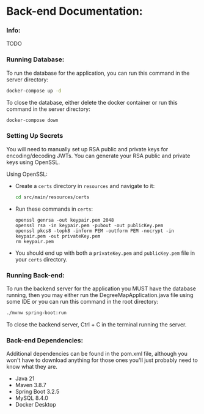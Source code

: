 # Back-end Documentation:

### Info:
TODO

### Running Database:
To run the database for the application, you can run this command in the server directory:
``` bash
docker-compose up -d
```
To close the database, either delete the docker container or run this command in the server directory:
``` bash
docker-compose down 
```

### Setting Up Secrets
You will need to manually set up RSA public and private keys for encoding/decoding JWTs. You can generate your RSA public and private keys using OpenSSL.

Using OpenSSL:
- Create a `certs` directory in `resources` and navigate to it:
    ```bash
    cd src/main/resources/certs
    ```
- Run these commands in `certs`:
    ```
    openssl genrsa -out keypair.pem 2048
    openssl rsa -in keypair.pem -pubout -out publicKey.pem 
    openssl pkcs8 -topk8 -inform PEM -outform PEM -nocrypt -in keypair.pem -out privateKey.pem
    rm keypair.pem
  ```
- You should end up with both a `privateKey.pem` and `publicKey.pem` file in your `certs` directory.

### Running Back-end:
To run the backend server for the application you MUST have the database running, then you may either run the DegreeMapApplication.java file using some IDE or you can run this command in the root directory:
``` bash
./mvnw spring-boot:run
```
To close the backend server, Ctrl + C in the terminal running the server.

### Back-end Dependencies:
Additional dependencies can be found in the pom.xml file, although you won't have to download anything for those ones you'll just probably need to know what they are.
- Java 21
- Maven 3.8.7
- Spring Boot 3.2.5
- MySQL 8.4.0
- Docker Desktop